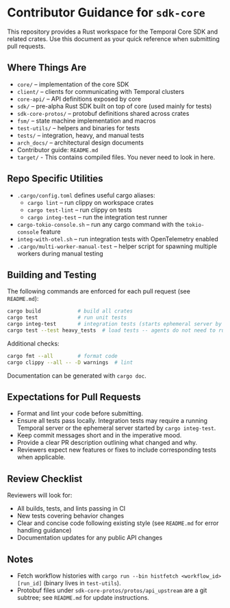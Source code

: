 # Contributor Guidance for `sdk-core`

This repository provides a Rust workspace for the Temporal Core SDK and related crates. Use this
document as your quick reference when submitting pull requests.

## Where Things Are

- `core/` – implementation of the core SDK
- `client/` – clients for communicating with Temporal clusters
- `core-api/` – API definitions exposed by core
- `sdk/` – pre-alpha Rust SDK built on top of core (used mainly for tests)
- `sdk-core-protos/` – protobuf definitions shared across crates
- `fsm/` – state machine implementation and macros
- `test-utils/` – helpers and binaries for tests
- `tests/` – integration, heavy, and manual tests
- `arch_docs/` – architectural design documents
- Contributor guide: `README.md`
- `target/` - This contains compiled files. You never need to look in here.

## Repo Specific Utilities

- `.cargo/config.toml` defines useful cargo aliases:
    - `cargo lint` – run clippy on workspace crates
    - `cargo test-lint` – run clippy on tests
    - `cargo integ-test` – run the integration test runner
- `cargo-tokio-console.sh` – run any cargo command with the `tokio-console` feature
- `integ-with-otel.sh` – run integration tests with OpenTelemetry enabled
- `.cargo/multi-worker-manual-test` – helper script for spawning multiple workers during manual
  testing

## Building and Testing

The following commands are enforced for each pull request (see `README.md`):

```bash
cargo build            # build all crates
cargo test             # run unit tests
cargo integ-test       # integration tests (starts ephemeral server by default)
cargo test --test heavy_tests  # load tests -- agents do not need to run this and should not
```

Additional checks:

```bash
cargo fmt --all        # format code
cargo clippy --all -- -D warnings  # lint
```

Documentation can be generated with `cargo doc`.

## Expectations for Pull Requests

- Format and lint your code before submitting.
- Ensure all tests pass locally. Integration tests may require a running Temporal server or the
  ephemeral server started by `cargo integ-test`.
- Keep commit messages short and in the imperative mood.
- Provide a clear PR description outlining what changed and why.
- Reviewers expect new features or fixes to include corresponding tests when applicable.

## Review Checklist

Reviewers will look for:

- All builds, tests, and lints passing in CI
- New tests covering behavior changes
- Clear and concise code following existing style (see `README.md` for error handling guidance)
- Documentation updates for any public API changes

## Notes

- Fetch workflow histories with `cargo run --bin histfetch <workflow_id> [run_id]` (binary lives in
  `test-utils`).
- Protobuf files under `sdk-core-protos/protos/api_upstream` are a git subtree; see `README.md` for
  update instructions.
